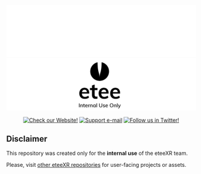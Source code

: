 <!-- README file in MD for the eteeController repository-->
<a name="readme-top"></a>

<!-- PROJECT LOGO -->
![Logo Dark](./img/etee_internal_use_dark_mode.png#gh-dark-mode-only)
![Logo Light](./img/etee_internal_use_light_mode.png#gh-light-mode-only)

<!-- SHIELDS FOR SOCIALS -->
<p align="center">
    <a href="https://eteexr.com/">
        <img src="https://img.shields.io/badge/website-eteexr.com-blue"
            alt="Check our Website!"></a>
    <a href="customer@eteexr.com">
        <img src="https://img.shields.io/badge/contact-customer%40eteexr.com-blue"
            alt="Support e-mail"></a>
    <a href="https://twitter.com/etee_tg0">
        <img src="https://img.shields.io/twitter/follow/etee_tg0?style=social"
            alt="Follow us in Twitter!"></a>
</p>


<!-- DISCLAIMER -->
## Disclaimer

This repository was created only for the **internal use** of the eteeXR team. 

Please, visit [other eteeXR repositories](https://github.com/orgs/eteeXR/repositories) for user-facing projects or assets.